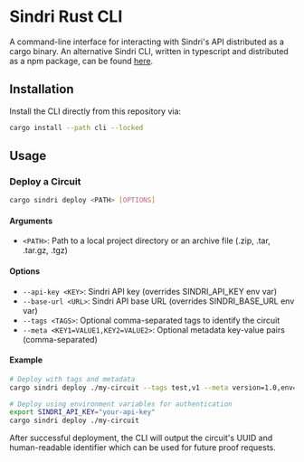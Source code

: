 # Sindri Rust CLI

A command-line interface for interacting with Sindri's API distributed as a cargo binary.
An alternative Sindri CLI, written in typescript and distributed as a npm package, can be found [here](https://github.com/Sindri-Labs/sindri-js).

## Installation

Install the CLI directly from this repository via:

```bash
cargo install --path cli --locked
```

## Usage

### Deploy a Circuit

```bash
cargo sindri deploy <PATH> [OPTIONS]
```

#### Arguments
- `<PATH>`: Path to a local project directory or an archive file (.zip, .tar, .tar.gz, .tgz)

#### Options
- `--api-key <KEY>`: Sindri API key (overrides SINDRI_API_KEY env var)
- `--base-url <URL>`: Sindri API base URL (overrides SINDRI_BASE_URL env var)
- `--tags <TAGS>`: Optional comma-separated tags to identify the circuit
- `--meta <KEY1=VALUE1,KEY2=VALUE2>`: Optional metadata key-value pairs (comma-separated)

#### Example

```bash
# Deploy with tags and metadata
cargo sindri deploy ./my-circuit --tags test,v1 --meta version=1.0,env=staging --api-key=your-api-key

# Deploy using environment variables for authentication
export SINDRI_API_KEY="your-api-key"
cargo sindri deploy ./my-circuit
```

After successful deployment, the CLI will output the circuit's UUID and human-readable identifier which can be used for future proof requests.

